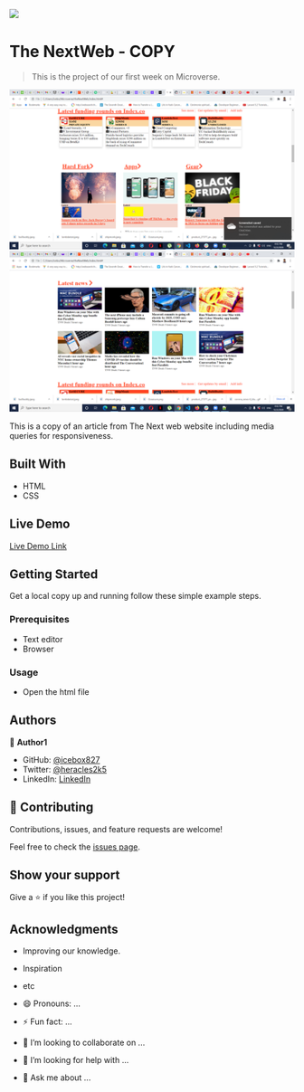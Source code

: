 ![](https://img.shields.io/badge/Microverse-blueviolet)

# The NextWeb - COPY

> This is the project of our first week on Microverse.

![app_screenshot.PNG](https://github.com/icebox827/theNextWeb/blob/homepage/app_screenshot.png?raw=true)
![app_screenshot1.PNG](https://github.com/icebox827/theNextWeb/blob/homepage/app_screenshot1.png?raw=true)

This is a copy of an article from The Next web website including media queries for responsiveness.

## Built With

- HTML
- CSS

## Live Demo

[Live Demo Link](https://icebox827.github.io/theNextWeb/.)


## Getting Started

Get a local copy up and running follow these simple example steps.

### Prerequisites

- Text editor
- Browser

### Usage

- Open the html file

## Authors

👤 **Author1**

- GitHub: [@icebox827](https://github.com/icebox827)
- Twitter: [@heracles2k5](https://twitter.com/@heracles2k5)
- LinkedIn: [LinkedIn](https://www.linkedin.com/in/denis-lafontant-37031439/)


## 🤝 Contributing

Contributions, issues, and feature requests are welcome!

Feel free to check the [issues page](https://github.com/icebox827/theNextWeb/issues/2).

## Show your support

Give a ⭐️ if you like this project!

## Acknowledgments

- Improving our knowledge.
- Inspiration
- etc

- 😄 Pronouns: ...
- ⚡ Fun fact: ...
- 👯 I’m looking to collaborate on ...
- 🤔 I’m looking for help with ...
- 💬 Ask me about ...